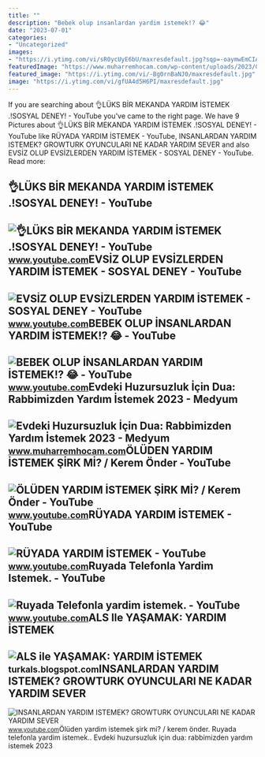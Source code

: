 ```yaml
---
title: ""
description: "Bebek olup i̇nsanlardan yardim i̇stemek!? 😂"
date: "2023-07-01"
categories:
- "Uncategorized"
images:
- "https://i.ytimg.com/vi/sR0ycUyE6bU/maxresdefault.jpg?sqp=-oaymwEmCIAKENAF8quKqQMa8AEB-AH-CYAC0AWKAgwIABABGBMgUCh_MA8=&amp;rs=AOn4CLAGLDCQV0G6NRe8efcbvIwxAf6ktw"
featuredImage: "https://www.muharremhocam.com/wp-content/uploads/2023/04/Evdeki-Huzursuzluk-Icin-Dua-Rabbimizden-Yardim-Istemek-1024x576.png"
featured_image: "https://i.ytimg.com/vi/-Bg0rnBaNJ0/maxresdefault.jpg"
image: "https://i.ytimg.com/vi/gfUA4d5H6PI/maxresdefault.jpg"
---
```


If you are searching about 👌LÜKS BİR MEKANDA YARDIM İSTEMEK .!SOSYAL DENEY! - YouTube you've came to the right page. We have 9 Pictures about 👌LÜKS BİR MEKANDA YARDIM İSTEMEK .!SOSYAL DENEY! - YouTube like RÜYADA YARDIM İSTEMEK - YouTube, INSANLARDAN YARDIM ISTEMEK? GROWTURK OYUNCULARI NE KADAR YARDIM SEVER and also EVSİZ OLUP EVSİZLERDEN YARDIM İSTEMEK - SOSYAL DENEY - YouTube. Read more:

👌LÜKS BİR MEKANDA YARDIM İSTEMEK .!SOSYAL DENEY! - YouTube
----------------------------------------------------------

 ![👌LÜKS BİR MEKANDA YARDIM İSTEMEK .!SOSYAL DENEY! - YouTube](https://i.ytimg.com/vi/-Bg0rnBaNJ0/maxresdefault.jpg) <small>www.youtube.com</small>EVSİZ OLUP EVSİZLERDEN YARDIM İSTEMEK - SOSYAL DENEY - YouTube
--------------------------------------------------------------

 ![EVSİZ OLUP EVSİZLERDEN YARDIM İSTEMEK - SOSYAL DENEY - YouTube](https://i.ytimg.com/vi/M8BAT9IAHiU/maxresdefault.jpg) <small>www.youtube.com</small>BEBEK OLUP İNSANLARDAN YARDIM İSTEMEK!? 😂 - YouTube
---------------------------------------------------

 ![BEBEK OLUP İNSANLARDAN YARDIM İSTEMEK!? 😂 - YouTube](https://i.ytimg.com/vi/bl7NvmPSKZs/hqdefault.jpg) <small>www.youtube.com</small>Evdeki Huzursuzluk İçin Dua: Rabbimizden Yardım İstemek 2023 - Medyum
---------------------------------------------------------------------

 ![Evdeki Huzursuzluk İçin Dua: Rabbimizden Yardım İstemek 2023 - Medyum](https://www.muharremhocam.com/wp-content/uploads/2023/04/Evdeki-Huzursuzluk-Icin-Dua-Rabbimizden-Yardim-Istemek-1024x576.png) <small>www.muharremhocam.com</small>ÖLÜDEN YARDIM İSTEMEK ŞİRK Mİ? / Kerem Önder - YouTube
------------------------------------------------------

 ![ÖLÜDEN YARDIM İSTEMEK ŞİRK Mİ? / Kerem Önder - YouTube](https://i.ytimg.com/vi/PlzKrtrca5c/maxresdefault.jpg) <small>www.youtube.com</small>RÜYADA YARDIM İSTEMEK - YouTube
-------------------------------

 ![RÜYADA YARDIM İSTEMEK - YouTube](https://i.ytimg.com/vi/gfUA4d5H6PI/maxresdefault.jpg) <small>www.youtube.com</small>Ruyada Telefonla Yardim Istemek. - YouTube
------------------------------------------

 ![Ruyada Telefonla yardim istemek. - YouTube](https://i.ytimg.com/vi/sR0ycUyE6bU/maxresdefault.jpg?sqp=-oaymwEmCIAKENAF8quKqQMa8AEB-AH-CYAC0AWKAgwIABABGBMgUCh_MA8=&rs=AOn4CLAGLDCQV0G6NRe8efcbvIwxAf6ktw) <small>www.youtube.com</small>ALS Ile YAŞAMAK: YARDIM İSTEMEK
-------------------------------

 ![ALS ile YAŞAMAK: YARDIM İSTEMEK](https://1.bp.blogspot.com/-yMrJh2u32SI/XSoNhz4ROfI/AAAAAAAADGs/9qyWb-rXomAvqgwhaeJWARm98X9hx4HNACLcBGAs/s1600/Yard%25C4%25B1m%2Bisteyece%25C4%259Fim.jpg) <small>turkals.blogspot.com</small>INSANLARDAN YARDIM ISTEMEK? GROWTURK OYUNCULARI NE KADAR YARDIM SEVER
---------------------------------------------------------------------

 ![INSANLARDAN YARDIM ISTEMEK? GROWTURK OYUNCULARI NE KADAR YARDIM SEVER](https://i.ytimg.com/vi/nt_u-l79AyU/maxresdefault.jpg) <small>www.youtube.com</small>Ölüden yardim i̇stemek şi̇rk mi̇? / kerem önder. Ruyada telefonla yardim istemek.. Evdeki huzursuzluk i̇çin dua: rabbimizden yardım i̇stemek 2023
